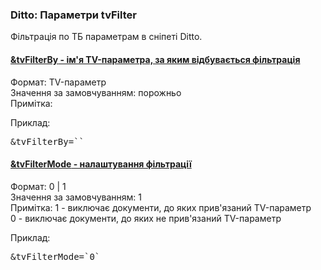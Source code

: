 
<meta http-equiv="Content-Type" content="text/html; charset=utf-8">
<h3>Ditto: Параметри tvFilter </h3> 
Фільтрація по ТБ параметрам в сніпеті Ditto.	
<br>
<div class="panel-group accordion">
<div class="panel panel-default">
<div class="panel-heading">
<h4 class="panel-title"><a id="1161"></a><a class="accordion-toggle collapsed" data-toggle="collapse" data-parent="#accordion" href="#collapse1161"><span class="text-bold">&tvFilterBy</span> - ім'я TV-параметра, за яким відбувається фільтрація</a></h4>
</div>
<div id="collapse1161" class="panel-collapse collapse">
<div class="panel-body">
<span class="text-bold">Формат:</span> TV-параметр<br>
<span class="text-bold">Значення за замовчуванням:</span> порожньо<br>
<span class="text-bold">Примітка:</span> <br>
<p><span class="text-bold">Приклад:</span></p>
<pre class="brush: html;">&tvFilterBy=``</pre>
</div>
</div>
</div>

<div class="panel panel-default">
<div class="panel-heading">
<h4 class="panel-title"><a id="1162"></a><a class="accordion-toggle collapsed" data-toggle="collapse" data-parent="#accordion" href="#collapse1162"><span class="text-bold">&tvFilterMode</span> - налаштування фільтрації</a></h4>
</div>
<div id="collapse1162" class="panel-collapse collapse">
<div class="panel-body">
<span class="text-bold">Формат:</span> 0 | 1<br>
<span class="text-bold">Значення за замовчуванням:</span> 1<br>
<span class="text-bold">Примітка:</span> 1 - виключає документи, до яких прив'язаний TV-параметр<br>
0 - виключає документи, до яких не прив'язаний TV-параметр<br>
<p><span class="text-bold">Приклад:</span></p>
<pre class="brush: html;">&tvFilterMode=`0`</pre>
</div>
</div>
</div>
</div>
